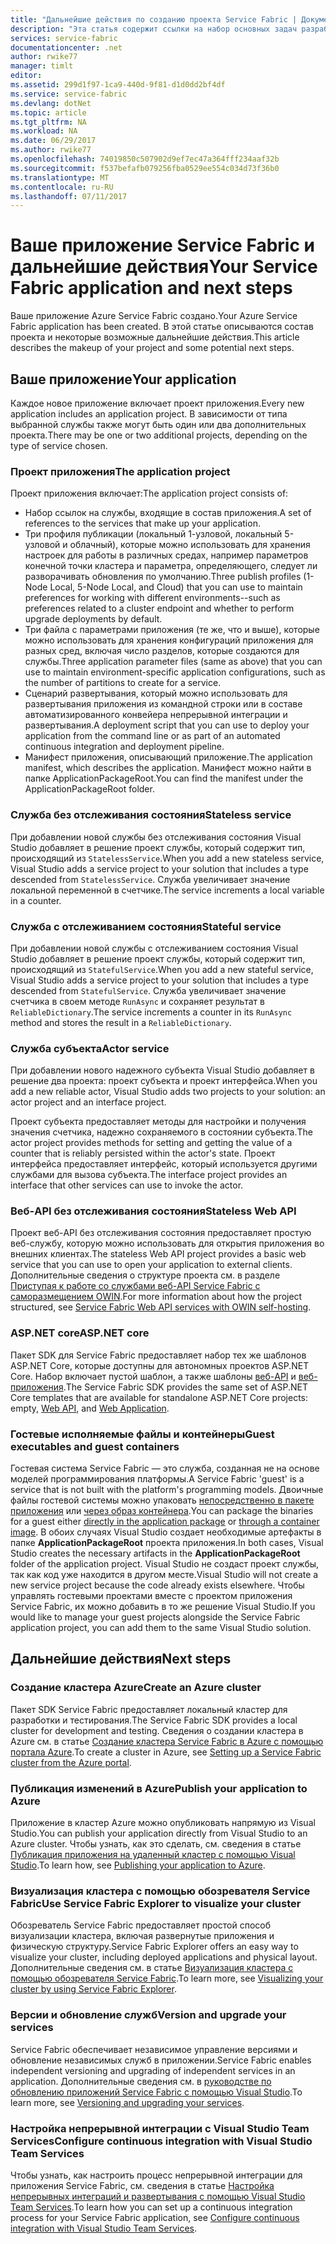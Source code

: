 ```yaml
---
title: "Дальнейшие действия по созданию проекта Service Fabric | Документация Майкрософт"
description: "Эта статья содержит ссылки на набор основных задач разработки для Service Fabric"
services: service-fabric
documentationcenter: .net
author: rwike77
manager: timlt
editor: 
ms.assetid: 299d1f97-1ca9-440d-9f81-d1d0dd2bf4df
ms.service: service-fabric
ms.devlang: dotNet
ms.topic: article
ms.tgt_pltfrm: NA
ms.workload: NA
ms.date: 06/29/2017
ms.author: rwike77
ms.openlocfilehash: 74019850c507902d9ef7ec47a364fff234aaf32b
ms.sourcegitcommit: f537befafb079256fba0529ee554c034d73f36b0
ms.translationtype: MT
ms.contentlocale: ru-RU
ms.lasthandoff: 07/11/2017
---
```

# <a name="your-service-fabric-application-and-next-steps"></a><span data-ttu-id="7ba8c-103">Ваше приложение Service Fabric и дальнейшие действия</span><span class="sxs-lookup"><span data-stu-id="7ba8c-103">Your Service Fabric application and next steps</span></span>
<span data-ttu-id="7ba8c-104">Ваше приложение Azure Service Fabric создано.</span><span class="sxs-lookup"><span data-stu-id="7ba8c-104">Your Azure Service Fabric application has been created.</span></span> <span data-ttu-id="7ba8c-105">В этой статье описываются состав проекта и некоторые возможные дальнейшие действия.</span><span class="sxs-lookup"><span data-stu-id="7ba8c-105">This article describes the makeup of your project and some potential next steps.</span></span>

## <a name="your-application"></a><span data-ttu-id="7ba8c-106">Ваше приложение</span><span class="sxs-lookup"><span data-stu-id="7ba8c-106">Your application</span></span>
<span data-ttu-id="7ba8c-107">Каждое новое приложение включает проект приложения.</span><span class="sxs-lookup"><span data-stu-id="7ba8c-107">Every new application includes an application project.</span></span> <span data-ttu-id="7ba8c-108">В зависимости от типа выбранной службы также могут быть один или два дополнительных проекта.</span><span class="sxs-lookup"><span data-stu-id="7ba8c-108">There may be one or two additional projects, depending on the type of service chosen.</span></span>

### <a name="the-application-project"></a><span data-ttu-id="7ba8c-109">Проект приложения</span><span class="sxs-lookup"><span data-stu-id="7ba8c-109">The application project</span></span>
<span data-ttu-id="7ba8c-110">Проект приложения включает:</span><span class="sxs-lookup"><span data-stu-id="7ba8c-110">The application project consists of:</span></span>

* <span data-ttu-id="7ba8c-111">Набор ссылок на службы, входящие в состав приложения.</span><span class="sxs-lookup"><span data-stu-id="7ba8c-111">A set of references to the services that make up your application.</span></span>
* <span data-ttu-id="7ba8c-112">Три профиля публикации (локальный 1-узловой, локальный 5-узловой и облачный), которые можно использовать для хранения настроек для работы в различных средах, например параметров конечной точки кластера и параметра, определяющего, следует ли разворачивать обновления по умолчанию.</span><span class="sxs-lookup"><span data-stu-id="7ba8c-112">Three publish profiles (1-Node Local, 5-Node Local, and Cloud) that you can use to maintain preferences for working with different environments--such as preferences related to a cluster endpoint and whether to perform upgrade deployments by default.</span></span>
* <span data-ttu-id="7ba8c-113">Три файла с параметрами приложения (те же, что и выше), которые можно использовать для хранения конфигураций приложения для разных сред, включая число разделов, которые создаются для службы.</span><span class="sxs-lookup"><span data-stu-id="7ba8c-113">Three application parameter files (same as above) that you can use to maintain environment-specific application configurations, such as the number of partitions to create for a service.</span></span>
* <span data-ttu-id="7ba8c-114">Сценарий развертывания, который можно использовать для развертывания приложения из командной строки или в составе автоматизированного конвейера непрерывной интеграции и развертывания.</span><span class="sxs-lookup"><span data-stu-id="7ba8c-114">A deployment script that you can use to deploy your application from the command line or as part of an automated continuous integration and deployment pipeline.</span></span>
* <span data-ttu-id="7ba8c-115">Манифест приложения, описывающий приложение.</span><span class="sxs-lookup"><span data-stu-id="7ba8c-115">The application manifest, which describes the application.</span></span> <span data-ttu-id="7ba8c-116">Манифест можно найти в папке ApplicationPackageRoot.</span><span class="sxs-lookup"><span data-stu-id="7ba8c-116">You can find the manifest under the ApplicationPackageRoot folder.</span></span>

### <a name="stateless-service"></a><span data-ttu-id="7ba8c-117">Служба без отслеживания состояния</span><span class="sxs-lookup"><span data-stu-id="7ba8c-117">Stateless service</span></span>
<span data-ttu-id="7ba8c-118">При добавлении новой службы без отслеживания состояния Visual Studio добавляет в решение проект службы, который содержит тип, происходящий из `StatelessService`.</span><span class="sxs-lookup"><span data-stu-id="7ba8c-118">When you add a new stateless service, Visual Studio adds a service project to your solution that includes a type descended from `StatelessService`.</span></span> <span data-ttu-id="7ba8c-119">Служба увеличивает значение локальной переменной в счетчике.</span><span class="sxs-lookup"><span data-stu-id="7ba8c-119">The service increments a local variable in a counter.</span></span>

### <a name="stateful-service"></a><span data-ttu-id="7ba8c-120">Служба с отслеживанием состояния</span><span class="sxs-lookup"><span data-stu-id="7ba8c-120">Stateful service</span></span>
<span data-ttu-id="7ba8c-121">При добавлении новой службы с отслеживанием состояния Visual Studio добавляет в решение проект службы, который содержит тип, происходящий из `StatefulService`.</span><span class="sxs-lookup"><span data-stu-id="7ba8c-121">When you add a new stateful service, Visual Studio adds a service project to your solution that includes a type descended from `StatefulService`.</span></span> <span data-ttu-id="7ba8c-122">Служба увеличивает значение счетчика в своем методе `RunAsync` и сохраняет результат в `ReliableDictionary`.</span><span class="sxs-lookup"><span data-stu-id="7ba8c-122">The service increments a counter in its `RunAsync` method and stores the result in a `ReliableDictionary`.</span></span>

### <a name="actor-service"></a><span data-ttu-id="7ba8c-123">Служба субъекта</span><span class="sxs-lookup"><span data-stu-id="7ba8c-123">Actor service</span></span>
<span data-ttu-id="7ba8c-124">При добавлении нового надежного субъекта Visual Studio добавляет в решение два проекта: проект субъекта и проект интерфейса.</span><span class="sxs-lookup"><span data-stu-id="7ba8c-124">When you add a new reliable actor, Visual Studio adds two projects to your solution: an actor project and an interface project.</span></span>

<span data-ttu-id="7ba8c-125">Проект субъекта предоставляет методы для настройки и получения значения счетчика, надежно сохраняемого в состоянии субъекта.</span><span class="sxs-lookup"><span data-stu-id="7ba8c-125">The actor project provides methods for setting and getting the value of a counter that is reliably persisted within the actor's state.</span></span> <span data-ttu-id="7ba8c-126">Проект интерфейса предоставляет интерфейс, который используется другими службами для вызова субъекта.</span><span class="sxs-lookup"><span data-stu-id="7ba8c-126">The interface project provides an interface that other services can use to invoke the actor.</span></span>

### <a name="stateless-web-api"></a><span data-ttu-id="7ba8c-127">Веб-API без отслеживания состояния</span><span class="sxs-lookup"><span data-stu-id="7ba8c-127">Stateless Web API</span></span>
<span data-ttu-id="7ba8c-128">Проект веб-API без отслеживания состояния предоставляет простую веб-службу, которую можно использовать для открытия приложения во внешних клиентах.</span><span class="sxs-lookup"><span data-stu-id="7ba8c-128">The stateless Web API project provides a basic web service that you can use to open your application to external clients.</span></span> <span data-ttu-id="7ba8c-129">Дополнительные сведения о структуре проекта см. в разделе [Приступая к работе со службами веб-API Service Fabric с саморазмещением OWIN](service-fabric-reliable-services-communication-webapi.md).</span><span class="sxs-lookup"><span data-stu-id="7ba8c-129">For more information about how the project structured, see [Service Fabric Web API services with OWIN self-hosting](service-fabric-reliable-services-communication-webapi.md).</span></span>


### <a name="aspnet-core"></a><span data-ttu-id="7ba8c-130">ASP.NET core</span><span class="sxs-lookup"><span data-stu-id="7ba8c-130">ASP.NET core</span></span>
<span data-ttu-id="7ba8c-131">Пакет SDK для Service Fabric предоставляет набор тех же шаблонов ASP.NET Core, которые доступны для автономных проектов ASP.NET Core. Набор включает пустой шаблон, а также шаблоны [веб-API][aspnet-webapi] и [веб-приложения][aspnet-webapp].</span><span class="sxs-lookup"><span data-stu-id="7ba8c-131">The Service Fabric SDK provides the same set of ASP.NET Core templates that are available for standalone ASP.NET Core projects: empty, [Web API][aspnet-webapi], and [Web Application][aspnet-webapp].</span></span>

### <a name="guest-executables-and-guest-containers"></a><span data-ttu-id="7ba8c-132">Гостевые исполняемые файлы и контейнеры</span><span class="sxs-lookup"><span data-stu-id="7ba8c-132">Guest executables and guest containers</span></span>

<span data-ttu-id="7ba8c-133">Гостевая система Service Fabric — это служба, созданная не на основе моделей программирования платформы.</span><span class="sxs-lookup"><span data-stu-id="7ba8c-133">A Service Fabric 'guest' is a service that is not built with the platform's programming models.</span></span> <span data-ttu-id="7ba8c-134">Двоичные файлы гостевой системы можно упаковать [непосредственно в пакете приложения](service-fabric-deploy-existing-app.md) или [через образ контейнера](service-fabric-deploy-container.md).</span><span class="sxs-lookup"><span data-stu-id="7ba8c-134">You can package the binaries for a guest either [directly in the application package](service-fabric-deploy-existing-app.md) or [through a container image](service-fabric-deploy-container.md).</span></span> <span data-ttu-id="7ba8c-135">В обоих случаях Visual Studio создает необходимые артефакты в папке **ApplicationPackageRoot** проекта приложения.</span><span class="sxs-lookup"><span data-stu-id="7ba8c-135">In both cases, Visual Studio creates the necessary artifacts in the **ApplicationPackageRoot** folder of the application project.</span></span> <span data-ttu-id="7ba8c-136">Visual Studio не создаст проект службы, так как код уже находится в другом месте.</span><span class="sxs-lookup"><span data-stu-id="7ba8c-136">Visual Studio will not create a new service project because the code already exists elsewhere.</span></span> <span data-ttu-id="7ba8c-137">Чтобы управлять гостевыми проектами вместе с проектом приложения Service Fabric, их можно добавить в то же решение Visual Studio.</span><span class="sxs-lookup"><span data-stu-id="7ba8c-137">If you would like to manage your guest projects alongside the Service Fabric application project, you can add them to the same Visual Studio solution.</span></span>

## <a name="next-steps"></a><span data-ttu-id="7ba8c-138">Дальнейшие действия</span><span class="sxs-lookup"><span data-stu-id="7ba8c-138">Next steps</span></span>
### <a name="create-an-azure-cluster"></a><span data-ttu-id="7ba8c-139">Создание кластера Azure</span><span class="sxs-lookup"><span data-stu-id="7ba8c-139">Create an Azure cluster</span></span>
<span data-ttu-id="7ba8c-140">Пакет SDK Service Fabric предоставляет локальный кластер для разработки и тестирования.</span><span class="sxs-lookup"><span data-stu-id="7ba8c-140">The Service Fabric SDK provides a local cluster for development and testing.</span></span> <span data-ttu-id="7ba8c-141">Сведения о создании кластера в Azure см. в статье [Создание кластера Service Fabric в Azure с помощью портала Azure][create-cluster-in-portal].</span><span class="sxs-lookup"><span data-stu-id="7ba8c-141">To create a cluster in Azure, see [Setting up a Service Fabric cluster from the Azure portal][create-cluster-in-portal].</span></span>

### <a name="publish-your-application-to-azure"></a><span data-ttu-id="7ba8c-142">Публикация изменений в Azure</span><span class="sxs-lookup"><span data-stu-id="7ba8c-142">Publish your application to Azure</span></span>
<span data-ttu-id="7ba8c-143">Приложение в кластер Azure можно опубликовать напрямую из Visual Studio.</span><span class="sxs-lookup"><span data-stu-id="7ba8c-143">You can publish your application directly from Visual Studio to an Azure cluster.</span></span> <span data-ttu-id="7ba8c-144">Чтобы узнать, как это сделать, см. сведения в статье [Публикация приложения на удаленный кластер с помощью Visual Studio][publish-app-to-azure].</span><span class="sxs-lookup"><span data-stu-id="7ba8c-144">To learn how, see [Publishing your application to Azure][publish-app-to-azure].</span></span>

### <a name="use-service-fabric-explorer-to-visualize-your-cluster"></a><span data-ttu-id="7ba8c-145">Визуализация кластера с помощью обозревателя Service Fabric</span><span class="sxs-lookup"><span data-stu-id="7ba8c-145">Use Service Fabric Explorer to visualize your cluster</span></span>
<span data-ttu-id="7ba8c-146">Обозреватель Service Fabric предоставляет простой способ визуализации кластера, включая развернутые приложения и физическую структуру.</span><span class="sxs-lookup"><span data-stu-id="7ba8c-146">Service Fabric Explorer offers an easy way to visualize your cluster, including deployed applications and physical layout.</span></span> <span data-ttu-id="7ba8c-147">Дополнительные сведения см. в статье [Визуализация кластера с помощью обозревателя Service Fabric][visualize-with-sfx].</span><span class="sxs-lookup"><span data-stu-id="7ba8c-147">To learn more, see [Visualizing your cluster by using Service Fabric Explorer][visualize-with-sfx].</span></span>

### <a name="version-and-upgrade-your-services"></a><span data-ttu-id="7ba8c-148">Версии и обновление служб</span><span class="sxs-lookup"><span data-stu-id="7ba8c-148">Version and upgrade your services</span></span>
<span data-ttu-id="7ba8c-149">Service Fabric обеспечивает независимое управление версиями и обновление независимых служб в приложении.</span><span class="sxs-lookup"><span data-stu-id="7ba8c-149">Service Fabric enables independent versioning and upgrading of independent services in an application.</span></span> <span data-ttu-id="7ba8c-150">Дополнительные сведения см. в [руководстве по обновлению приложений Service Fabric с помощью Visual Studio][app-upgrade-tutorial].</span><span class="sxs-lookup"><span data-stu-id="7ba8c-150">To learn more, see [Versioning and upgrading your services][app-upgrade-tutorial].</span></span>

### <a name="configure-continuous-integration-with-visual-studio-team-services"></a><span data-ttu-id="7ba8c-151">Настройка непрерывной интеграции с Visual Studio Team Services</span><span class="sxs-lookup"><span data-stu-id="7ba8c-151">Configure continuous integration with Visual Studio Team Services</span></span>
<span data-ttu-id="7ba8c-152">Чтобы узнать, как настроить процесс непрерывной интеграции для приложения Service Fabric, см. сведения в статье [Настройка непрерывных интеграций и развертывания с помощью Visual Studio Team Services][ci-with-vso].</span><span class="sxs-lookup"><span data-stu-id="7ba8c-152">To learn how you can set up a continuous integration process for your Service Fabric application, see [Configure continuous integration with Visual Studio Team Services][ci-with-vso].</span></span>

<!-- Links -->
[add-web-frontend]: service-fabric-add-a-web-frontend.md
[create-cluster-in-portal]: service-fabric-cluster-creation-via-portal.md
[publish-app-to-azure]: service-fabric-publish-app-remote-cluster.md
[visualize-with-sfx]: service-fabric-visualizing-your-cluster.md
[ci-with-vso]: service-fabric-set-up-continuous-integration.md
[reliable-services-webapi]: service-fabric-reliable-services-communication-webapi.md
[app-upgrade-tutorial]: service-fabric-application-upgrade-tutorial.md
[aspnet-webapi]: https://docs.asp.net/en/latest/tutorials/first-web-api.html
[aspnet-webapp]: https://docs.asp.net/en/latest/tutorials/first-mvc-app/index.html
